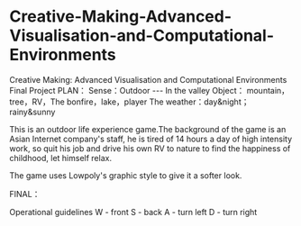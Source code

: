 # Creative-Making-Advanced-Visualisation-and-Computational-Environments
Creative Making:
Advanced Visualisation and Computational Environments Final Project
PLAN：
Sense：Outdoor --- In the valley
Object： mountain，tree，RV，The bonfire，lake，player
The weather：day&night；rainy&sunny

This is an outdoor life experience game.The background of the game is an Asian Internet company's staff, he is tired of 14 hours a day of high intensity work, so quit his job and drive his own RV to nature to find the happiness of childhood, let himself relax.

The game uses Lowpoly's graphic style to give it a softer look.


FINAL：

Operational guidelines 
W - front
S - back
A - turn left
D - turn right
